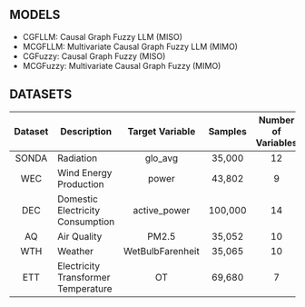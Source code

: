 ## MODELS

- CGFLLM: Causal Graph Fuzzy LLM (MISO)
- MCGFLLM: Multivariate Causal Graph Fuzzy LLM (MIMO)
- CGFuzzy: Causal Graph Fuzzy (MISO)
- MCGFuzzy: Multivariate Causal Graph Fuzzy (MIMO)


## DATASETS

| Dataset | Description                        | Target Variable        | Samples  | Number of Variables | Granularity |
|:-------:|------------------------------------|:----------------------:|:--------:|:--------------:|:-----------:|
| SONDA   | Radiation                          | glo_avg                | 35,000   | 12             | 1 min       |
| WEC     | Wind Energy Production             | power                  | 43,802   | 9              | 1 h         |
| DEC     | Domestic Electricity Consumption   | active_power           | 100,000  | 14             | 1 min       |
| AQ      | Air Quality                        | PM2.5                  | 35,052   | 10             | 1 h         |
| WTH     | Weather                            | WetBulbFarenheit       | 35,065   | 10             | 1 h         |
| ETT     | Electricity Transformer Temperature| OT                     | 69,680   | 7              | 15 min      |

